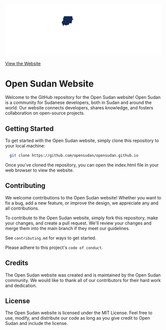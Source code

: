 
![Logo](https://github.com/opensudan/opensudan.github.io/blob/98d45d3b48983114ce85c5159021277c900d25e3/img/logo.png)


[View the Website](open.sd)

# Open Sudan Website

Welcome to the GitHub repository for the Open Sudan website! Open Sudan is a community for Sudanese developers, both in Sudan and around the world. Our website connects developers, shares knowledge, and fosters collaboration on open-source projects.

## Getting Started
To get started with the Open Sudan website, simply clone this repository to your local machine:




```bash
  git clone https://github.com/opensudan/opensudan.github.io
```
Once you've cloned the repository, you can open the index.html file in your web browser to view the website.
## Contributing

We welcome contributions to the Open Sudan website! Whether you want to fix a bug, add a new feature, or improve the design, we appreciate any and all contributions.

To contribute to the Open Sudan website, simply fork this repository, make your changes, and create a pull request. We'll review your changes and merge them into the main branch if they meet our guidelines.

See `contributing.md` for ways to get started.

Please adhere to this project's `code of conduct`.


## Credits
The Open Sudan website was created and is maintained by the Open Sudan community. We would like to thank all of our contributors for their hard work and dedication.

## License
The Open Sudan website is licensed under the MIT License. Feel free to use, modify, and distribute our code as long as you give credit to Open Sudan and include the license.
